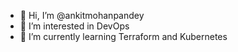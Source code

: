 - 👋 Hi, I’m @ankitmohanpandey
- 👀 I’m interested in DevOps
- 🌱 I’m currently learning Terraform and Kubernetes
  

<!---
ankitmohanpandey/ankitmohanpandey is a ✨ special ✨ repository because its `README.md` (this file) appears on your GitHub profile.
You can click the Preview link to take a look at your changes.
--->
